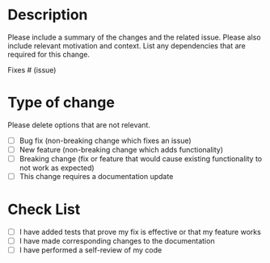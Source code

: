 # Description

Please include a summary of the changes and the related issue. Please also include relevant motivation and context. List any dependencies that are required for this change.

Fixes # (issue)

# Type of change

Please delete options that are not relevant.

- [ ] Bug fix (non-breaking change which fixes an issue)
- [ ] New feature (non-breaking change which adds functionality)
- [ ] Breaking change (fix or feature that would cause existing functionality to not work as expected)
- [ ] This change requires a documentation update

# Check List

- [ ] I have added tests that prove my fix is effective or that my feature works
- [ ] I have made corresponding changes to the documentation
- [ ] I have performed a self-review of my code
